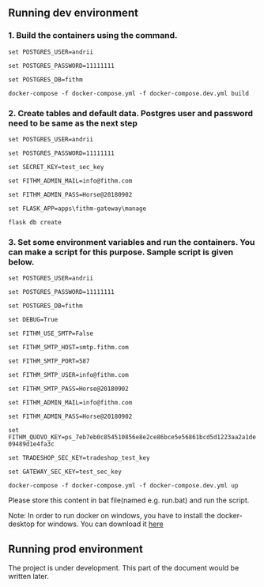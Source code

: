 ## Running dev environment

### 1. Build the containers using the command.

`set POSTGRES_USER=andrii`

`set POSTGRES_PASSWORD=11111111`

`set POSTGRES_DB=fithm`

`docker-compose -f docker-compose.yml -f docker-compose.dev.yml build`

### 2. Create tables and default data. Postgres user and password need to be same as the next step

`set POSTGRES_USER=andrii`

`set POSTGRES_PASSWORD=11111111`

`set SECRET_KEY=test_sec_key`

`set FITHM_ADMIN_MAIL=info@fithm.com`

`set FITHM_ADMIN_PASS=Horse@20180902`

`set FLASK_APP=apps\fithm-gateway\manage`

`flask db create`

### 3. Set some environment variables and run the containers. You can make a script for this purpose. Sample script is given below.

`set POSTGRES_USER=andrii`

`set POSTGRES_PASSWORD=11111111`

`set POSTGRES_DB=fithm`

`set DEBUG=True`

`set FITHM_USE_SMTP=False`

`set FITHM_SMTP_HOST=smtp.fithm.com`

`set FITHM_SMTP_PORT=587`

`set FITHM_SMTP_USER=info@fithm.com`

`set FITHM_SMTP_PASS=Horse@20180902`

`set FITHM_ADMIN_MAIL=info@fithm.com`

`set FITHM_ADMIN_PASS=Horse@20180902`

`set FITHM_QUOVO_KEY=ps_7eb7eb0c854510856e8e2ce86bce5e56861bcd5d1223aa2a1de09489d1e4fa3c`

`set TRADESHOP_SEC_KEY=tradeshop_test_key`

`set GATEWAY_SEC_KEY=test_sec_key`

`docker-compose -f docker-compose.yml -f docker-compose.dev.yml up`

Please store this content in bat file(named e.g. run.bat) and run the script. 

Note: In order to run docker on windows, you have to install the docker-desktop for windows. You can download it [here](https://hub.docker.com/editions/community/docker-ce-desktop-windows)

## Running prod environment

The project is under development. This part of the document would be written later.
